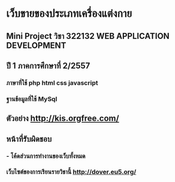 # เว็บขายของประเภทเครื่องแต่งกาย
## Mini Project วิชา 322132 WEB APPLICATION DEVELOPMENT
## ปี 1 ภาคการศึกษาที่ 2/2557
### ภาษาที่ใช้ php html css javascript
### ฐานข้อมูลที่ใช้ MySql
## ตัวอย่าง http://kis.orgfree.com/
## หน้าที่รับผิดชอบ
### - โค้ดส่วนการทำงานของเว็บทั้งหมด
### เว็บไซต์ของการเรียนรายวิชานี้ http://dover.eu5.org/
